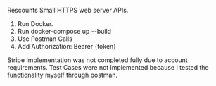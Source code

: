 Rescounts Small HTTPS web server APIs.

1. Run Docker.
2. Run docker-compose up --build
3. Use Postman Calls
4. Add Authorization: Bearer {token} 

Stripe Implementation was not completed fully due to account requirements.
Test Cases were not implemented because I tested the functionality myself through postman.
